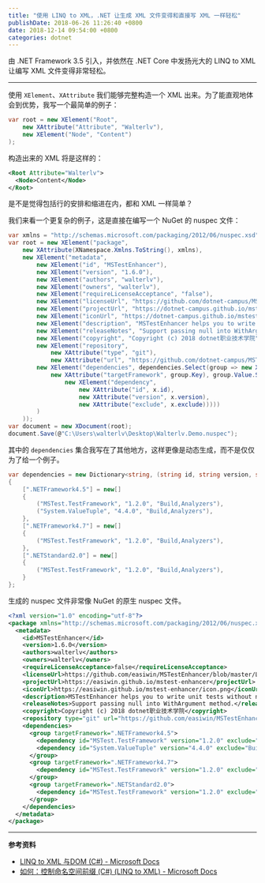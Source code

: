 ```yaml
---
title: "使用 LINQ to XML，.NET 让生成 XML 文件变得和直接写 XML 一样轻松"
publishDate: 2018-06-26 11:26:40 +0800
date: 2018-12-14 09:54:00 +0800
categories: dotnet
---
```


由 .NET Framework 3.5 引入，并依然在 .NET Core 中发扬光大的 LINQ to XML 让编写 XML 文件变得非常轻松。

---

使用 `XElement`、`XAttribute` 我们能够完整构造一个 XML 出来。为了能直观地体会到优势，我写一个最简单的例子：

```csharp
var root = new XElement("Root",
    new XAttribute("Attribute", "Walterlv"),
    new XElement("Node", "Content")
);
```

构造出来的 XML 将是这样的：

```xml
<Root Attribute="Walterlv">
  <Node>Content</Node>
</Root>
```

是不是觉得包括行的安排和缩进在内，都和 XML 一样简单？

我们来看一个更复杂的例子，这是直接在编写一个 NuGet 的 nuspec 文件：

```csharp
var xmlns = "http://schemas.microsoft.com/packaging/2012/06/nuspec.xsd";
var root = new XElement("package",
    new XAttribute(XNamespace.Xmlns.ToString(), xmlns),
    new XElement("metadata",
        new XElement("id", "MSTestEnhancer"),
        new XElement("version", "1.6.0"),
        new XElement("authors", "walterlv"),
        new XElement("owners", "walterlv"),
        new XElement("requireLicenseAcceptance", "false"),
        new XElement("licenseUrl", "https://github.com/dotnet-campus/MSTestEnhancer/blob/master/LICENSE"),
        new XElement("projectUrl", "https://dotnet-campus.github.io/mstest-enhancer"),
        new XElement("iconUrl", "https://dotnet-campus.github.io/mstest-enhancer/icon.png"),
        new XElement("description", "MSTestEnhancer helps you to write unit tests without naming any method. You can write method contract descriptions instead of writing confusing test method name when writing unit tests."),
        new XElement("releaseNotes", "Support passing null into WithArgument method."),
        new XElement("copyright", "Copyright (c) 2018 dotnet职业技术学院"),
        new XElement("repository",
            new XAttribute("type", "git"),
            new XAttribute("url", "https://github.com/dotnet-campus/MSTestEnhancer.git")),
        new XElement("dependencies", dependencies.Select(group => new XElement("group",
            new XAttribute("targetFramework", group.Key), group.Value.Select(x =>
                new XElement("dependency",
                    new XAttribute("id", x.id),
                    new XAttribute("version", x.version),
                    new XAttribute("exclude", x.exclude)))))
        )
    ));
var document = new XDocument(root);
document.Save(@"C:\Users\walterlv\Desktop\Walterlv.Demo.nuspec");
```

其中的 `dependencies` 集合我写在了其他地方，这样更像是动态生成，而不是仅仅为了给一个例子。

```csharp
var dependencies = new Dictionary<string, (string id, string version, string exclude)[]>
{
    [".NETFramework4.5"] = new[]
    {
        ("MSTest.TestFramework", "1.2.0", "Build,Analyzers"),
        ("System.ValueTuple", "4.4.0", "Build,Analyzers"),
    },
    [".NETFramework4.7"] = new[]
    {
        ("MSTest.TestFramework", "1.2.0", "Build,Analyzers"),
    },
    [".NETStandard2.0"] = new[]
    {
        ("MSTest.TestFramework", "1.2.0", "Build,Analyzers"),
    }
};
```

生成的 nuspec 文件非常像 NuGet 的原生 nuspec 文件。

```xml
<?xml version="1.0" encoding="utf-8"?>
<package xmlns="http://schemas.microsoft.com/packaging/2012/06/nuspec.xsd">
  <metadata>
    <id>MSTestEnhancer</id>
    <version>1.6.0</version>
    <authors>walterlv</authors>
    <owners>walterlv</owners>
    <requireLicenseAcceptance>false</requireLicenseAcceptance>
    <licenseUrl>https://github.com/easiwin/MSTestEnhancer/blob/master/LICENSE</licenseUrl>
    <projectUrl>https://easiwin.github.io/mstest-enhancer</projectUrl>
    <iconUrl>https://easiwin.github.io/mstest-enhancer/icon.png</iconUrl>
    <description>MSTestEnhancer helps you to write unit tests without naming any method. You can write method contract descriptions instead of writing confusing test method name when writing unit tests.</description>
    <releaseNotes>Support passing null into WithArgument method.</releaseNotes>
    <copyright>Copyright (c) 2018 dotnet职业技术学院</copyright>
    <repository type="git" url="https://github.com/easiwin/MSTestEnhancer.git" />
    <dependencies>
      <group targetFramework=".NETFramework4.5">
        <dependency id="MSTest.TestFramework" version="1.2.0" exclude="Build,Analyzers" />
        <dependency id="System.ValueTuple" version="4.4.0" exclude="Build,Analyzers" />
      </group>
      <group targetFramework=".NETFramework4.7">
        <dependency id="MSTest.TestFramework" version="1.2.0" exclude="Build,Analyzers" />
      </group>
      <group targetFramework=".NETStandard2.0">
        <dependency id="MSTest.TestFramework" version="1.2.0" exclude="Build,Analyzers" />
      </group>
    </dependencies>
  </metadata>
</package>
```

---

**参考资料**

- [LINQ to XML 与DOM (C#) - Microsoft Docs](https://docs.microsoft.com/zh-cn/dotnet/csharp/programming-guide/concepts/linq/linq-to-xml-vs-dom?wt.mc_id=MVP)
- [如何：控制命名空间前缀 (C#) (LINQ to XML) - Microsoft Docs](https://docs.microsoft.com/zh-cn/dotnet/csharp/programming-guide/concepts/linq/how-to-control-namespace-prefixes-linq-to-xml?wt.mc_id=MVP)
